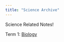 ```yaml
---
title: "Science Archive"
---
```


Science Related Notes!

Term 1: [Biology](/notes/year-10/science/bio/biology.md)
